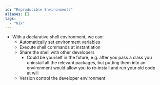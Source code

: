 ```yaml
---
id: "Reproducible Environments"
aliases: []
tags:
  - "Nix"
---
```


- With a declarative shell environment, we can:
  - Automatically set environment variables
  - Execute shell commands at instantiation
  - Share the shell with other developers
    - Could be yourself in the future, e.g. after you pass a class you uninstall
      all the relevant packages, but putting them into an environment would
      allow you to re-install and run your old code at will
  - Version control the developer environment
